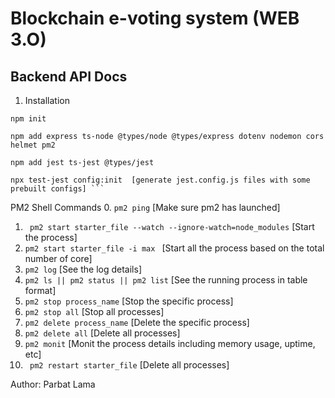 # Blockchain e-voting system (WEB 3.O)

## Backend API Docs
  1. Installation

    npm init 
    
    npm add express ts-node @types/node @types/express dotenv nodemon cors helmet pm2
    
    npm add jest ts-jest @types/jest
    
    npx test-jest config:init  [generate jest.config.js files with some prebuilt configs] ```
   
   PM2 Shell Commands
   0. ``` pm2 ping ``` [Make sure pm2 has launched]
   1. ``` pm2 start starter_file --watch --ignore-watch=node_modules```    [Start the process]
   2. ``` pm2 start starter_file -i max  ``` [Start all the process based on the total number of core]
   2. ``` pm2 log ``` [See the log details]
   3. ``` pm2 ls || pm2 status || pm2 list ``` [See the running process in table format]
   4. ``` pm2 stop process_name ``` [Stop the specific process]
   5. ``` pm2 stop all ``` [Stop all processes]
   6. ``` pm2 delete process_name ``` [Delete the specific process]
   7. ``` pm2 delete all ``` [Delete all processes]
   8. ``` pm2 monit ``` [Monit the process details including memory usage, uptime, etc]
   7. ``` pm2 restart starter_file``` [Delete all processes]

Author: Parbat Lama
